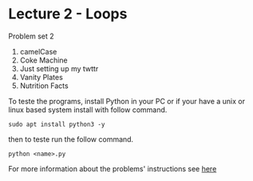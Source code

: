 # Lecture 2 -  Loops

Problem set 2
1. camelCase
2. Coke Machine
3. Just setting up my twttr
4. Vanity Plates
5. Nutrition Facts

To teste the programs, install Python in your PC or if your have a unix or linux based system install with follow command.

~~~
sudo apt install python3 -y
~~~

then to teste run the follow command.

~~~
python <name>.py
~~~

For more information about the problems' instructions see [here](https://cs50.harvard.edu/python/2022/psets/2)
